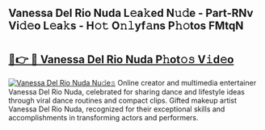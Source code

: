 ## Vanessa Del Rio Nuda L𝚎a𝚔ed N𝚞𝚍e - Part-RNv Vi𝚍𝚎o L𝚎a𝚔s - H𝚘𝚝 O𝚗𝚕yf𝚊ns P𝚑𝚘tos FMtqN

# <h2><a href="http://kf0hgnj.oniu.top/?m=Vanessa+Del+Rio+Nuda">🔗👉 🔴 Vanessa Del Rio Nuda P𝚑ot𝚘𝚜 V𝚒d𝚎o</a></h2>

[![Vanessa Del Rio Nuda Nu𝚍e𝚜](https://i.imgur.com/0qMVB7G.gif)](http://kf0hgnj.oniu.top/?m=Vanessa+Del+Rio+Nuda)
Online creator and multimedia entertainer Vanessa Del Rio Nuda, celebrated for sharing dance and lifestyle ideas through viral dance routines and compact clips. Gifted makeup artist Vanessa Del Rio Nuda, recognized for their exceptional skills and accomplishments in transforming actors and performers.  

